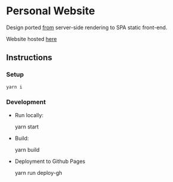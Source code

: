 # Personal Website

Design ported [from](https://github.com/Ross65536/PersonalBlog) server-side rendering to SPA static front-end.

Website hosted [here](https://ross65536.github.io/personal-website/)

## Instructions

### Setup

```bash
yarn i
```

### Development

- Run locally:

  yarn start

- Build:

  yarn build

- Deployment to Github Pages

  yarn run deploy-gh
